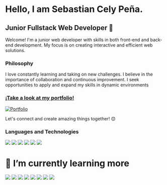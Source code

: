 # Hello, I am Sebastian Cely Peña.

## Junior Fullstack Web Developer 🚀

Welcome! I'm a junior web developer with skills in both front-end and back-end development. My focus is on creating interactive and efficient web solutions.

### Philosophy

I love constantly learning and taking on new challenges. I believe in the importance of collaboration and continuous improvement. I seek opportunities to apply and expand my skills in dynamic environments

### [¡Take a look at my portfolio!](https://portfolio-v2-beta-sage.vercel.app/)
[![Portfolio](https://img.shields.io/badge/Portfolio-%2312100E.svg?&style=for-the-badge&logo=GitHub&logoColor=white)](https://portfolio-v2-beta-sage.vercel.app/)

Let's connect and create amazing things together! 😊

### Languages and Technologies
<div align="left">
    <img src="https://img.shields.io/badge/Java-007396?style=for-the-badge&logo=java&logoColor=white"/>
    <img src="https://img.shields.io/badge/JavaScript-F7DF1E?style=for-the-badge&logo=javascript&logoColor=black" />
    <img src="https://img.shields.io/badge/Python-3776AB?style=for-the-badge&logo=python&logoColor=white" />
    <img src="https://img.shields.io/badge/React-61DAFB?style=for-the-badge&logo=react&logoColor=black" />
    <img src="https://img.shields.io/badge/MySQL-4479A1?style=for-the-badge&logo=mysql&logoColor=white" />
    <img src="https://img.shields.io/badge/PHP-777BB4?style=for-the-badge&logo=php&logoColor=white" />
</div>  

# 🌱 I’m currently learning more
<div align="left">
    <img src="https://img.shields.io/badge/Java-007396?style=for-the-badge&logo=java&logoColor=white"/>
    <img src="https://img.shields.io/badge/JavaScript-F7DF1E?style=for-the-badge&logo=javascript&logoColor=black" />
    <img src="https://img.shields.io/badge/Python-3776AB?style=for-the-badge&logo=python&logoColor=white" />
    <img src="https://img.shields.io/badge/React-61DAFB?style=for-the-badge&logo=react&logoColor=black" />
    <img src="https://img.shields.io/badge/springboot-6DB33F?style=for-the-badge&logo=springboot&logoColor=black" />
    <img src="https://img.shields.io/badge/mongodb-47A248?style=for-the-badge&logo=mongodb&logoColor=black" />
    <img src="https://img.shields.io/badge/springsecurity-6DB33F?style=for-the-badge&logo=springsecurity&logoColor=black" />
    <img src="https://img.shields.io/badge/JWT-000000?style=for-the-badge&logo=jsonwebtokens&logoColor=white" />
</div>  

<!--
**SebastianL2/SebastianL2** is a ✨ _special_ ✨ repository because its `README.md` (this file) appears on your GitHub profile.

Here are some ideas to get you started:

- 🔭 I’m currently working on ...
- 🌱 I’m currently learning ...
- 👯 I’m looking to collaborate on ...
- 🤔 I’m looking for help with ...
- 💬 Ask me about ...
- 📫 How to reach me: ...
- 😄 Pronouns: ...
- ⚡ Fun fact: ...
-->
